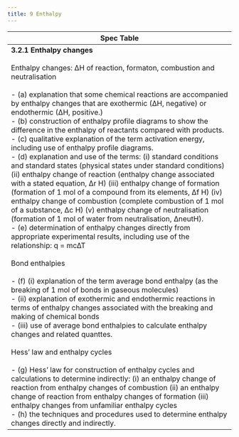 ```yaml
---
title: 9 Enthalpy
---
```

<!--ID: 1724603671363-->


| Spec Table                                                                                                                                                                                                                                                                                                                                                                                                                                                                                                                                                                                                                                                                                                                                                                                                                                                                                                                                                                                                                                                                                                                                                                                                                                                                                                                                                                                                                                                                                                                                                                                                                                                                                                                                                                                                                                                                                                                                                                                                                        |
| --------------------------------------------------------------------------------------------------------------------------------------------------------------------------------------------------------------------------------------------------------------------------------------------------------------------------------------------------------------------------------------------------------------------------------------------------------------------------------------------------------------------------------------------------------------------------------------------------------------------------------------------------------------------------------------------------------------------------------------------------------------------------------------------------------------------------------------------------------------------------------------------------------------------------------------------------------------------------------------------------------------------------------------------------------------------------------------------------------------------------------------------------------------------------------------------------------------------------------------------------------------------------------------------------------------------------------------------------------------------------------------------------------------------------------------------------------------------------------------------------------------------------------------------------------------------------------------------------------------------------------------------------------------------------------------------------------------------------------------------------------------------------------------------------------------------------------------------------------------------------------------------------------------------------------------------------------------------------------------------------------------------------------- |
| **3.2.1 Enthalpy changes**<br><br>Enthalpy changes: ∆H of reaction, formaton, combustion and neutralisation<br><br>- (a) explanation that some chemical reactions are accompanied by enthalpy changes that are exothermic (∆H, negative) or endothermic (∆H, positive.)<br>- (b) construction of enthalpy profile diagrams to show the difference in the enthalpy of reactants compared with products.<br>- (c) qualitative explanation of the term activation energy, including use of enthalpy profile diagrams.<br>- (d) explanation and use of the terms: (i) standard conditions and standard states (physical states under standard conditions) (ii) enthalpy change of reaction (enthalpy change associated with a stated equation, ∆r H) (iii) enthalpy change of formation (formation of 1 mol of a compound from its elements, ∆f H) (iv) enthalpy change of combustion (complete combustion of 1 mol of a substance, ∆c H) (v) enthalpy change of neutralisation (formation of 1 mol of water from neutralisation, ∆neutH).<br>- (e) determination of enthalpy changes directly from appropriate experimental results, including use of the relationship: q = mc∆T<br><br>Bond enthalpies<br><br>- (f) (i) explanation of the term average bond enthalpy (as the breaking of 1 mol of bonds in gaseous molecules)<br>- (ii) explanation of exothermic and endothermic reactions in terms of enthalpy changes associated with the breaking and making of chemical bonds<br>- (iii) use of average bond enthalpies to calculate enthalpy changes and related quanttes.<br><br>Hess’ law and enthalpy cycles<br><br>- (g) Hess’ law for construction of enthalpy cycles and calculations to determine indirectly: (i) an enthalpy change of reaction from enthalpy changes of combustion (ii) an enthalpy change of reaction from enthalpy changes of formation (iii) enthalpy changes from unfamiliar enthalpy cycles<br>- (h) the techniques and procedures used to determine enthalpy changes directly and indirectly. |
